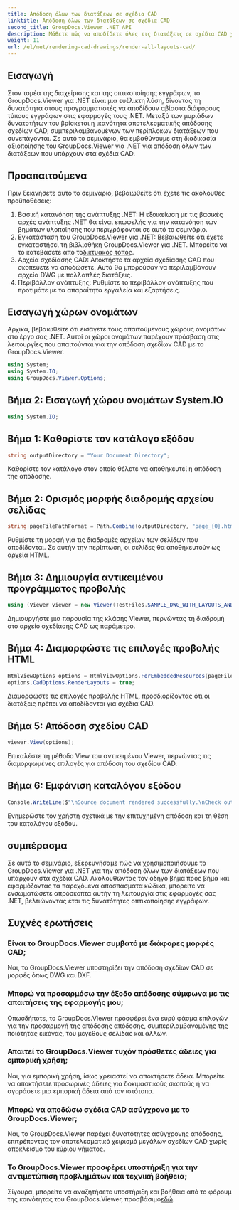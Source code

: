 ```yaml
---
title: Απόδοση όλων των διατάξεων σε σχέδια CAD
linktitle: Απόδοση όλων των διατάξεων σε σχέδια CAD
second_title: GroupDocs.Viewer .NET API
description: Μάθετε πώς να αποδίδετε όλες τις διατάξεις σε σχέδια CAD χρησιμοποιώντας το GroupDocs.Viewer για .NET. Ακολουθήστε το περιεκτικό μας σεμινάριο για απρόσκοπτη ενσωμάτωση.
weight: 11
url: /el/net/rendering-cad-drawings/render-all-layouts-cad/
---
```

## Εισαγωγή
Στον τομέα της διαχείρισης και της οπτικοποίησης εγγράφων, το GroupDocs.Viewer για .NET είναι μια ευέλικτη λύση, δίνοντας τη δυνατότητα στους προγραμματιστές να αποδίδουν αβίαστα διάφορους τύπους εγγράφων στις εφαρμογές τους .NET. Μεταξύ των μυριάδων δυνατοτήτων του βρίσκεται η ικανότητα αποτελεσματικής απόδοσης σχεδίων CAD, συμπεριλαμβανομένων των περίπλοκων διατάξεων που συνεπάγονται. Σε αυτό το σεμινάριο, θα εμβαθύνουμε στη διαδικασία αξιοποίησης του GroupDocs.Viewer για .NET για απόδοση όλων των διατάξεων που υπάρχουν στα σχέδια CAD. 
## Προαπαιτούμενα
Πριν ξεκινήσετε αυτό το σεμινάριο, βεβαιωθείτε ότι έχετε τις ακόλουθες προϋποθέσεις:
1. Βασική κατανόηση της ανάπτυξης .NET: Η εξοικείωση με τις βασικές αρχές ανάπτυξης .NET θα είναι επωφελής για την κατανόηση των βημάτων υλοποίησης που περιγράφονται σε αυτό το σεμινάριο.
2.  Εγκατάσταση του GroupDocs.Viewer για .NET: Βεβαιωθείτε ότι έχετε εγκαταστήσει τη βιβλιοθήκη GroupDocs.Viewer για .NET. Μπορείτε να το κατεβάσετε από το[δικτυακός τόπος](https://releases.groupdocs.com/viewer/net/).
3. Αρχεία σχεδίασης CAD: Αποκτήστε τα αρχεία σχεδίασης CAD που σκοπεύετε να αποδώσετε. Αυτά θα μπορούσαν να περιλαμβάνουν αρχεία DWG με πολλαπλές διατάξεις.
4. Περιβάλλον ανάπτυξης: Ρυθμίστε το περιβάλλον ανάπτυξης που προτιμάτε με τα απαραίτητα εργαλεία και εξαρτήσεις.

## Εισαγωγή χώρων ονομάτων
Αρχικά, βεβαιωθείτε ότι εισάγετε τους απαιτούμενους χώρους ονομάτων στο έργο σας .NET. Αυτοί οι χώροι ονομάτων παρέχουν πρόσβαση στις λειτουργίες που απαιτούνται για την απόδοση σχεδίων CAD με το GroupDocs.Viewer.

```csharp
using System;
using System.IO;
using GroupDocs.Viewer.Options;
```
## Βήμα 2: Εισαγωγή χώρου ονομάτων System.IO
```csharp
using System.IO;
```
## Βήμα 1: Καθορίστε τον κατάλογο εξόδου
```csharp
string outputDirectory = "Your Document Directory";
```
Καθορίστε τον κατάλογο στον οποίο θέλετε να αποθηκευτεί η απόδοση της απόδοσης.
## Βήμα 2: Ορισμός μορφής διαδρομής αρχείου σελίδας
```csharp
string pageFilePathFormat = Path.Combine(outputDirectory, "page_{0}.html");
```
Ρυθμίστε τη μορφή για τις διαδρομές αρχείων των σελίδων που αποδίδονται. Σε αυτήν την περίπτωση, οι σελίδες θα αποθηκευτούν ως αρχεία HTML.
## Βήμα 3: Δημιουργία αντικειμένου προγράμματος προβολής
```csharp
using (Viewer viewer = new Viewer(TestFiles.SAMPLE_DWG_WITH_LAYOUTS_AND_LAYERS))
```
Δημιουργήστε μια παρουσία της κλάσης Viewer, περνώντας τη διαδρομή στο αρχείο σχεδίασης CAD ως παράμετρο.
## Βήμα 4: Διαμορφώστε τις επιλογές προβολής HTML
```csharp
HtmlViewOptions options = HtmlViewOptions.ForEmbeddedResources(pageFilePathFormat);
options.CadOptions.RenderLayouts = true;
```
Διαμορφώστε τις επιλογές προβολής HTML, προσδιορίζοντας ότι οι διατάξεις πρέπει να αποδίδονται για σχέδια CAD.
## Βήμα 5: Απόδοση σχεδίου CAD
```csharp
viewer.View(options);
```
Επικαλέστε τη μέθοδο View του αντικειμένου Viewer, περνώντας τις διαμορφωμένες επιλογές για απόδοση του σχεδίου CAD.
## Βήμα 6: Εμφάνιση καταλόγου εξόδου
```csharp
Console.WriteLine($"\nSource document rendered successfully.\nCheck output in {outputDirectory}.");
```
Ενημερώστε τον χρήστη σχετικά με την επιτυχημένη απόδοση και τη θέση του καταλόγου εξόδου.

## συμπέρασμα
Σε αυτό το σεμινάριο, εξερευνήσαμε πώς να χρησιμοποιήσουμε το GroupDocs.Viewer για .NET για την απόδοση όλων των διατάξεων που υπάρχουν στα σχέδια CAD. Ακολουθώντας τον οδηγό βήμα προς βήμα και εφαρμόζοντας τα παρεχόμενα αποσπάσματα κώδικα, μπορείτε να ενσωματώσετε απρόσκοπτα αυτήν τη λειτουργία στις εφαρμογές σας .NET, βελτιώνοντας έτσι τις δυνατότητες οπτικοποίησης εγγράφων.
## Συχνές ερωτήσεις
### Είναι το GroupDocs.Viewer συμβατό με διάφορες μορφές CAD;
Ναι, το GroupDocs.Viewer υποστηρίζει την απόδοση σχεδίων CAD σε μορφές όπως DWG και DXF.
### Μπορώ να προσαρμόσω την έξοδο απόδοσης σύμφωνα με τις απαιτήσεις της εφαρμογής μου;
Οπωσδήποτε, το GroupDocs.Viewer προσφέρει ένα ευρύ φάσμα επιλογών για την προσαρμογή της απόδοσης απόδοσης, συμπεριλαμβανομένης της ποιότητας εικόνας, του μεγέθους σελίδας και άλλων.
### Απαιτεί το GroupDocs.Viewer τυχόν πρόσθετες άδειες για εμπορική χρήση;
Ναι, για εμπορική χρήση, ίσως χρειαστεί να αποκτήσετε άδεια. Μπορείτε να αποκτήσετε προσωρινές άδειες για δοκιμαστικούς σκοπούς ή να αγοράσετε μια εμπορική άδεια από τον ιστότοπο.
### Μπορώ να αποδώσω σχέδια CAD ασύγχρονα με το GroupDocs.Viewer;
Ναι, το GroupDocs.Viewer παρέχει δυνατότητες ασύγχρονης απόδοσης, επιτρέποντας τον αποτελεσματικό χειρισμό μεγάλων σχεδίων CAD χωρίς αποκλεισμό του κύριου νήματος.
### Το GroupDocs.Viewer προσφέρει υποστήριξη για την αντιμετώπιση προβλημάτων και τεχνική βοήθεια;
 Σίγουρα, μπορείτε να αναζητήσετε υποστήριξη και βοήθεια από το φόρουμ της κοινότητας του GroupDocs.Viewer, προσβάσιμο[εδώ](https://forum.groupdocs.com/c/viewer/9).